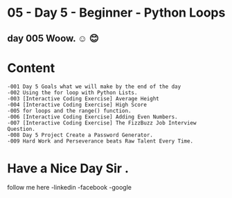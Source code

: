 # 05 - Day 5 - Beginner - Python Loops 
## day 005 Woow.  ☺️ 😊 


# Content 
    -001 Day 5 Goals what we will make by the end of the day    
    -002 Using the for loop with Python Lists.
    -003 [Interactive Coding Exercise] Average Height
    -004 [Interactive Coding Exercise] High Score
    -005 for loops and the range() function.
    -006 [Interactive Coding Exercise] Adding Even Numbers.
    -007 [Interactive Coding Exercise] The FizzBuzz Job Interview Question.
    -008 Day 5 Project Create a Password Generator.
    -009 Hard Work and Perseverance beats Raw Talent Every Time.

# Have a Nice Day Sir .

follow me here
-linkedin 
-facebook 
-google

